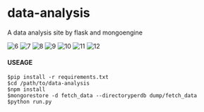 data-analysis
=============

A data analysis site by flask and mongoengine

![6](https://user-images.githubusercontent.com/841395/31398950-4516db04-adb0-11e7-8735-81e313992fab.png)
![7](https://user-images.githubusercontent.com/841395/31398952-457c3ee0-adb0-11e7-9557-ea1f2eddcec0.png)
![8](https://user-images.githubusercontent.com/841395/31398954-45b66660-adb0-11e7-8feb-3322d701c390.png)
![9](https://user-images.githubusercontent.com/841395/31398955-45f7b2c8-adb0-11e7-9e00-165de67a6a1f.png)
![10](https://user-images.githubusercontent.com/841395/31398957-463a0506-adb0-11e7-82ee-60227efea4e1.png)
![11](https://user-images.githubusercontent.com/841395/31398959-46700c78-adb0-11e7-9424-4c229809b5b1.png)
![12](https://user-images.githubusercontent.com/841395/31398961-46ada7fe-adb0-11e7-8c8c-210edbed8c2a.png)


#### USEAGE

```
$pip install -r requirements.txt
$cd /path/to/data-analysis
$npm install
$mongorestore -d fetch_data --directoryperdb dump/fetch_data
$python run.py
```
